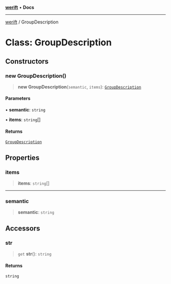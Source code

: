 [**werift**](../README.md) • **Docs**

***

[werift](../globals.md) / GroupDescription

# Class: GroupDescription

## Constructors

### new GroupDescription()

> **new GroupDescription**(`semantic`, `items`): [`GroupDescription`](GroupDescription.md)

#### Parameters

• **semantic**: `string`

• **items**: `string`[]

#### Returns

[`GroupDescription`](GroupDescription.md)

## Properties

### items

> **items**: `string`[]

***

### semantic

> **semantic**: `string`

## Accessors

### str

> `get` **str**(): `string`

#### Returns

`string`
